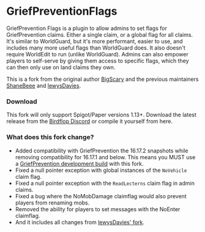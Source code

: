# GriefPreventionFlags
GriefPrevention Flags is a plugin to allow admins to set flags for GriefPrevention claims. Either a single claim, or a global flag for all claims. It's similar to WorldGuard, but it's more performant, easier to use, and includes many more useful flags than WorldGuard does.  It also doesn't require WorldEdit to run (unlike WorldGuard).  Admins can also empower players to self-serve by giving them access to specific flags, which they can then only use on land claims they own.

This is a fork from the original author [BigScary](https://github.com/BigScary/GriefPreventionFlags) and the previous maintainers [ShaneBeee](https://github.com/ShaneBeee/GriefPreventionFlags) and [lewysDavies](https://github.com/lewysDavies/GriefPreventionFlags).

### Download
This fork will only support Spigot/Paper versions 1.13+.
Download the latest release from the [Birdflop Discord](https://discord.gg/MBdsxAR) or compile it yourself from here.


### What does this fork change?
- Added compatibility with GriefPrevention the 16.17.2 snapshots while removing compatibility for 16.17.1 and below. This means you MUST use a [GriefPrevention development build](https://ci.appveyor.com/project/RoboMWM39862/griefprevention/history) with this fork. 
- Fixed a null pointer exception with global instances of the `NoVehicle` claim flag.
- Fixed a null pointer exception with the `ReadLecterns` claim flag in admin claims.
- Fixed a bug where the NoMobDamage claimflag would also prevent players from renaming mobs.
- Removed the ability for players to set messages with the NoEnter claimflag. 
- And it includes all changes from [lewysDavies' fork](https://github.com/lewysDavies/GriefPreventionFlags).
